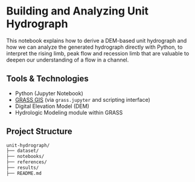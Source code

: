 # Building and Analyzing Unit Hydrograph

This notebook explains how to derive a DEM-based unit hydrograph and how we can analyze the generated hydrograph directly with Python, to interpret the rising limb, peak flow and recession limb that are valuable to deepen our understanding of a flow in a channel.

## Tools & Technologies

- Python (Jupyter Notebook)
- [GRASS GIS](https://grass.osgeo.org/) (via `grass.jupyter` and scripting interface)
- Digital Elevation Model (DEM)
- Hydrologic Modeling module within GRASS

## Project Structure

```bash
unit-hydrograph/
├── dataset/
├── notebooks/
├── references/ 
├── results/                    
├── README.md             
